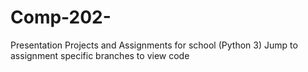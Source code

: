# Comp-202-
Presentation Projects and Assignments for school (Python 3) 
Jump to assignment specific branches to view code
